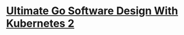# [Ultimate Go Software Design With Kubernetes 2](https://courses.ardanlabs.com/courses/take/ultimate-go-software-design-with-kubernetes-2/lessons/57296618-1-2-tooling-and-images-to-install)
